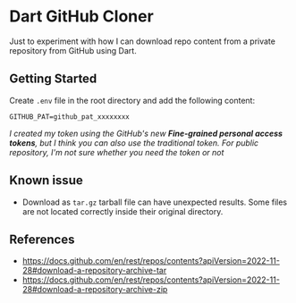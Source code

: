 # Dart GitHub Cloner

Just to experiment with how I can download repo content from a private repository from GitHub using Dart.

## Getting Started

Create `.env` file in the root directory and add the following content:

```env
GITHUB_PAT=github_pat_xxxxxxxx
```

_I created my token using the GitHub's new **Fine-grained personal access tokens**, but I think you can also use the traditional token. For public repository, I'm not sure whether you need the token or not_

## Known issue

- Download as `tar.gz` tarball file can have unexpected results. Some files are not located correctly inside their original directory.

## References

- https://docs.github.com/en/rest/repos/contents?apiVersion=2022-11-28#download-a-repository-archive-tar
- https://docs.github.com/en/rest/repos/contents?apiVersion=2022-11-28#download-a-repository-archive-zip
